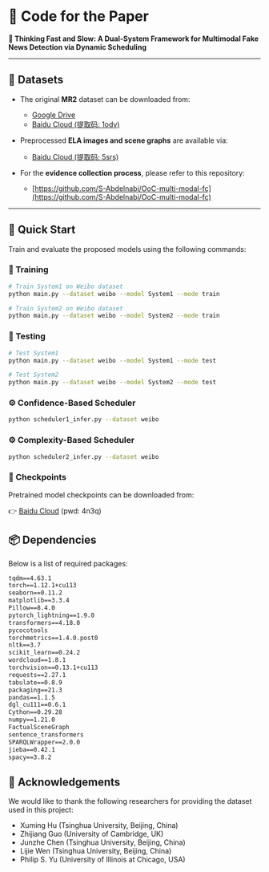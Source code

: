 # 📰 Code for the Paper  
**🧠 Thinking Fast and Slow: A Dual-System Framework for Multimodal Fake News Detection via Dynamic Scheduling**

---

## 📂 Datasets

- The original **MR2** dataset can be downloaded from:  
  - [Google Drive](https://drive.google.com/file/d/14NNqLKSW1FzLGuGkqwlzyIPXnKDzEFX4/view?usp=sharing)  
  - [Baidu Cloud (提取码: 1odv)](https://pan.baidu.com/s/1OV_Oab0zQgI8P2Wo1qwBuw?pwd=1odv)

- Preprocessed **ELA images and scene graphs** are available via:  
  - [Baidu Cloud (提取码: 5srs)](https://pan.baidu.com/s/1AokbHvhAhqZy9-3wglzi2Q?pwd=5srs)

- For the **evidence collection process**, please refer to this repository:  
  - [https://github.com/S-Abdelnabi/OoC-multi-modal-fc](https://github.com/S-Abdelnabi/OoC-multi-modal-fc)

---

## 🚀 Quick Start

Train and evaluate the proposed models using the following commands:

### 🔧 Training

```bash
# Train System1 on Weibo dataset
python main.py --dataset weibo --model System1 --mode train

# Train System2 on Weibo dataset
python main.py --dataset weibo --model System2 --mode train
```
### 🧪 Testing

```bash
# Test System1
python main.py --dataset weibo --model System1 --mode test

# Test System2
python main.py --dataset weibo --model System2 --mode test
```

### ⚙️ Confidence-Based Scheduler
```bash
python scheduler1_infer.py --dataset weibo
```
### ⚙️ Complexity-Based Scheduler
```bash
python scheduler2_infer.py --dataset weibo
```
### 💾 Checkpoints
Pretrained model checkpoints can be downloaded from:

👉 [Baidu Cloud](https://pan.baidu.com/s/1oaHugXP7LAhFbXrPjvOeCg?pwd=4n3q) (pwd: 4n3q) 

## 📦 Dependencies
Below is a list of required packages:
```txt
tqdm==4.63.1
torch==1.12.1+cu113
seaborn==0.11.2
matplotlib==3.3.4
Pillow==8.4.0
pytorch_lightning==1.9.0
transformers==4.18.0
pycocotools
torchmetrics==1.4.0.post0
nltk==3.7
scikit_learn==0.24.2
wordcloud==1.8.1
torchvision==0.13.1+cu113
requests==2.27.1
tabulate==0.8.9
packaging==21.3
pandas==1.1.5
dgl_cu111==0.6.1
Cython==0.29.28
numpy==1.21.0
FactualSceneGraph
sentence_transformers
SPARQLWrapper==2.0.0
jieba==0.42.1
spacy==3.8.2
```
## 🙏 Acknowledgements
We would like to thank the following researchers for providing the dataset used in this project:
* Xuming Hu (Tsinghua University, Beijing, China)
*  Zhijiang Guo (University of Cambridge, UK)
* Junzhe Chen (Tsinghua University, Beijing, China)
* Lijie Wen (Tsinghua University, Beijing, China)
* Philip S. Yu (University of Illinois at Chicago, USA)

